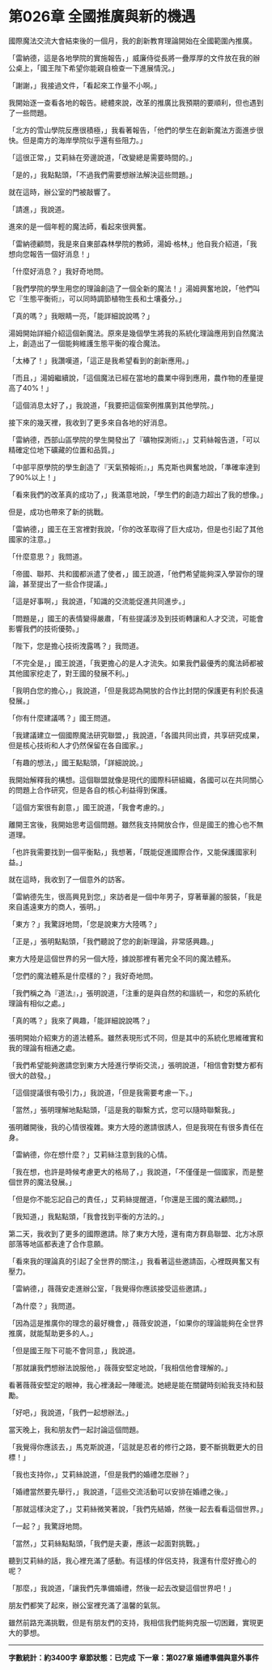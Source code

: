# 第026章 全國推廣與新的機遇

國際魔法交流大會結束後的一個月，我的創新教育理論開始在全國範圍內推廣。

「雷納德，這是各地學院的實施報告，」威廉侍從長將一疊厚厚的文件放在我的辦公桌上，「國王陛下希望你能親自檢查一下進展情況。」

「謝謝，」我接過文件，「看起來工作量不小啊。」

我開始逐一查看各地的報告。總體來說，改革的推廣比我預期的要順利，但也遇到了一些問題。

「北方的雪山學院反應很積極，」我看著報告，「他們的學生在創新魔法方面進步很快。但是南方的海岸學院似乎還有些阻力。」

「這很正常，」艾莉絲在旁邊說道，「改變總是需要時間的。」

「是的，」我點點頭，「不過我們需要想辦法解決這些問題。」

就在這時，辦公室的門被敲響了。

「請進，」我說道。

進來的是一個年輕的魔法師，看起來很興奮。

「雷納德顧問，我是來自東部森林學院的教師，湯姆·格林,」他自我介紹道，「我想向您報告一個好消息！」

「什麼好消息？」我好奇地問。

「我們學院的學生用您的理論創造了一個全新的魔法！」湯姆興奮地說，「他們叫它『生態平衡術』，可以同時調節植物生長和土壤養分。」

「真的嗎？」我眼睛一亮，「能詳細說說嗎？」

湯姆開始詳細介紹這個新魔法。原來是幾個學生將我的系統化理論應用到自然魔法上，創造出了一個能夠維護生態平衡的複合魔法。

「太棒了！」我讚嘆道，「這正是我希望看到的創新應用。」

「而且，」湯姆繼續說，「這個魔法已經在當地的農業中得到應用，農作物的產量提高了40%！」

「這個消息太好了，」我說道，「我要把這個案例推廣到其他學院。」

接下來的幾天裡，我收到了更多來自各地的好消息。

「雷納德，西部山區學院的學生開發出了『礦物探測術』，」艾莉絲報告道，「可以精確定位地下礦藏的位置和品質。」

「中部平原學院的學生創造了『天氣預報術』，」馬克斯也興奮地說，「準確率達到了90%以上！」

「看來我們的改革真的成功了，」我滿意地說，「學生們的創造力超出了我的想像。」

但是，成功也帶來了新的挑戰。

「雷納德，」國王在王宮裡對我說，「你的改革取得了巨大成功，但是也引起了其他國家的注意。」

「什麼意思？」我問道。

「帝國、聯邦、共和國都派遣了使者，」國王說道，「他們希望能夠深入學習你的理論，甚至提出了一些合作提議。」

「這是好事啊，」我說道，「知識的交流能促進共同進步。」

「問題是，」國王的表情變得嚴肅，「有些提議涉及到技術轉讓和人才交流，可能會影響我們的技術優勢。」

「陛下，您是擔心技術洩露嗎？」我問道。

「不完全是，」國王說道，「我更擔心的是人才流失。如果我們最優秀的魔法師都被其他國家挖走了，對王國的發展不利。」

「我明白您的擔心，」我說道，「但是我認為開放的合作比封閉的保護更有利於長遠發展。」

「你有什麼建議嗎？」國王問道。

「我建議建立一個國際魔法研究聯盟，」我說道，「各國共同出資，共享研究成果，但是核心技術和人才仍然保留在各自國家。」

「有趣的想法，」國王點點頭，「詳細說說。」

我開始解釋我的構想。這個聯盟就像是現代的國際科研組織，各國可以在共同關心的問題上合作研究，但是各自的核心利益得到保護。

「這個方案很有創意，」國王說道，「我會考慮的。」

離開王宮後，我開始思考這個問題。雖然我支持開放合作，但是國王的擔心也不無道理。

「也許我需要找到一個平衡點，」我想著，「既能促進國際合作，又能保護國家利益。」

就在這時，我收到了一個意外的訪客。

「雷納德先生，很高興見到您,」來訪者是一個中年男子，穿著華麗的服裝，「我是來自遙遠東方的商人，張明。」

「東方？」我驚訝地問，「您是說東方大陸嗎？」

「正是，」張明點點頭，「我們聽說了您的創新理論，非常感興趣。」

東方大陸是這個世界的另一個大陸，據說那裡有著完全不同的魔法體系。

「您們的魔法體系是什麼樣的？」我好奇地問。

「我們稱之為『道法』，」張明說道，「注重的是與自然的和諧統一，和您的系統化理論有相似之處。」

「真的嗎？」我來了興趣，「能詳細說說嗎？」

張明開始介紹東方的道法體系。雖然表現形式不同，但是其中的系統化思維確實和我的理論有相通之處。

「我們希望能夠邀請您到東方大陸進行學術交流，」張明說道，「相信會對雙方都有很大的啟發。」

「這個提議很有吸引力，」我說道，「但是我需要考慮一下。」

「當然，」張明理解地點點頭，「這是我的聯繫方式，您可以隨時聯繫我。」

張明離開後，我的心情很複雜。東方大陸的邀請很誘人，但是我現在有很多責任在身。

「雷納德，你在想什麼？」艾莉絲注意到我的心情。

「我在想，也許是時候考慮更大的格局了，」我說道，「不僅僅是一個國家，而是整個世界的魔法發展。」

「但是你不能忘記自己的責任，」艾莉絲提醒道，「你還是王國的魔法顧問。」

「我知道，」我點點頭，「我會找到平衡的方法的。」

第二天，我收到了更多的國際邀請。除了東方大陸，還有南方群島聯盟、北方冰原部落等地區都表達了合作意願。

「看來我的理論真的引起了全世界的關注，」我看著這些邀請函，心裡既興奮又有壓力。

「雷納德，」薇薇安走進辦公室，「我覺得你應該接受這些邀請。」

「為什麼？」我問道。

「因為這是推廣你的理念的最好機會，」薇薇安說道，「如果你的理論能夠在全世界推廣，就能幫助更多的人。」

「但是國王陛下可能不會同意，」我說道。

「那就讓我們想辦法說服他，」薇薇安堅定地說，「我相信他會理解的。」

看著薇薇安堅定的眼神，我心裡湧起一陣暖流。她總是能在關鍵時刻給我支持和鼓勵。

「好吧，」我說道，「我們一起想辦法。」

當天晚上，我和朋友們一起討論這個問題。

「我覺得你應該去，」馬克斯說道，「這就是忍者的修行之路，要不斷挑戰更大的目標！」

「我也支持你，」艾莉絲說道，「但是我們的婚禮怎麼辦？」

「婚禮當然要先舉行，」我說道，「這些交流活動可以安排在婚禮之後。」

「那就這樣決定了，」艾莉絲微笑著說，「我們先結婚，然後一起去看看這個世界。」

「一起？」我驚訝地問。

「當然，」艾莉絲點點頭，「我們是夫妻，應該一起面對挑戰。」

聽到艾莉絲的話，我心裡充滿了感動。有這樣的伴侶支持，我還有什麼好擔心的呢？

「那麼，」我說道，「讓我們先準備婚禮，然後一起去改變這個世界吧！」

朋友們都笑了起來，辦公室裡充滿了溫馨的氣氛。

雖然前路充滿挑戰，但是有朋友們的支持，我相信我們能夠克服一切困難，實現更大的夢想。

---

**字數統計：約3400字**
**章節狀態：已完成**
**下一章：第027章 婚禮準備與意外事件**
